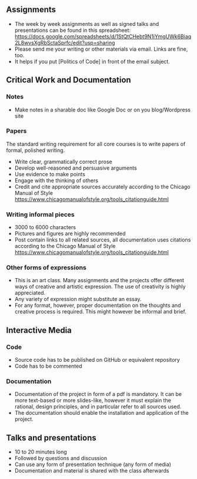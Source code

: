 ## Assignments
- The week by week assignments as well as signed talks and presentations can be found in this spreadsheet: https://docs.google.com/spreadsheets/d/1StQtCHebt9N1iYmgUWk6Biaq2L8wvsXgRbSctaSprfc/edit?usp=sharing
- Please send me your writing or other materials via email. Links are fine, too.
- It helps if you put [Politics of Code] in front of the email subject.

## Critical Work and Documentation
### Notes
- Make notes in a sharable doc like Google Doc or on you blog/Wordpress site

### Papers
The standard writing requirement for all core courses is to write papers of formal, polished writing.

- Write clear, grammatically correct prose
- Develop well-reasoned and persuasive arguments
- Use evidence to make points
- Engage with the thinking of others
- Credit and cite appropriate sources accurately according to the Chicago Manual of Style https://www.chicagomanualofstyle.org/tools_citationguide.html 

### Writing informal pieces
- 3000 to 6000 characters
- Pictures and figures are highly recommended
- Post contain links to all related sources, all documentation uses citations according to the Chicago Manual of Style https://www.chicagomanualofstyle.org/tools_citationguide.html

### Other forms of expressions
- This is an art class. Many assignments and the projects offer different ways of creative and artistic expression. The use of creativity is highly appreciated.
- Any variety of expression might substitute an essay.
- For any format, however, proper documentation on the thoughts and creative process is required. This might however be informal and brief.

## Interactive Media
### Code
- Source code has to be published on GitHub or equivalent repository
- Code has to be commented

### Documentation
- Documentation of the project in form of a pdf is mandatory. It can be more text-based or more slides-like, however it must explain the rational, design principles, and in particular refer to all sources used.
- The documentation should enable the installation and application of the project.

## Talks and presentations
- 10 to 20 minutes long
- Followed by questions and discussion
- Can use any form of presentation technique (any form of media)
- Documentation and material is shared with the class afterwards

